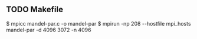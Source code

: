 ## TODO Makefile
$ mpicc mandel-par.c -o mandel-par
$ mpirun -np 208 --hostfile mpi_hosts mandel-par -d 4096 3072 -n 4096
